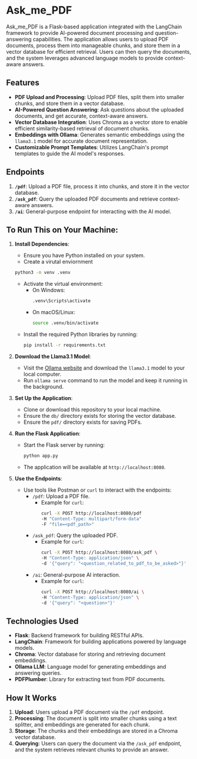 # Ask_me_PDF
Ask_me_PDF is a Flask-based application integrated with the LangChain framework to provide AI-powered document processing and question-answering capabilities. The application allows users to upload PDF documents, process them into manageable chunks, and store them in a vector database for efficient retrieval. Users can then query the documents, and the system leverages advanced language models to provide context-aware answers.

## Features
- **PDF Upload and Processing**: Upload PDF files, split them into smaller chunks, and store them in a vector database.
- **AI-Powered Question Answering**: Ask questions about the uploaded documents, and get accurate, context-aware answers.
- **Vector Database Integration**: Uses Chroma as a vector store to enable efficient similarity-based retrieval of document chunks.
- **Embeddings with Ollama**: Generates semantic embeddings using the `llama3.1` model for accurate document representation.
- **Customizable Prompt Templates**: Utilizes LangChain's prompt templates to guide the AI model's responses.

## Endpoints
1. **`/pdf`**: Upload a PDF file, process it into chunks, and store it in the vector database.
2. **`/ask_pdf`**: Query the uploaded PDF documents and retrieve context-aware answers.
3. **`/ai`**: General-purpose endpoint for interacting with the AI model.

## To Run This on Your Machine:
1. **Install Dependencies**:
   - Ensure you have Python installed on your system.
   - Create a virutal enviornment
   ```bash
   python3 -m venv .venv
   ```
   - Activate the virtual environment:
     - On Windows:
       ```bash
       .venv\Scripts\activate
       ```
     - On macOS/Linux:
       ```bash
       source .venv/bin/activate
       ```
   - Install the required Python libraries by running:
     ```bash
     pip install -r requirements.txt
     ```

2. **Download the Llama3.1 Model**:
   - Visit the [Ollama website](https://ollama.com) and download the `llama3.1` model to your local computer.
   - Run `ollama serve` command to run the model and keep it running in the background.

3. **Set Up the Application**:
   - Clone or download this repository to your local machine.
   - Ensure the `db/` directory exists for storing the vector database.
   - Ensure the `pdf/` directory exists for saving PDFs.

4. **Run the Flask Application**:
   - Start the Flask server by running:
     ```bash
     python app.py
     ```
   - The application will be available at `http://localhost:8080`.

5. **Use the Endpoints**:
   - Use tools like Postman or `curl` to interact with the endpoints:
     - `/pdf`: Upload a PDF file.
        - Example for `curl`:
            ```bash
            curl -X POST http://localhost:8080/pdf
            -H "Content-Type: multipart/form-data"
            -F "file=<pdf_path>"
            ```
     - `/ask_pdf`: Query the uploaded PDF.
        - Example for `curl`:
            ```bash
            curl -X POST http://localhost:8080/ask_pdf \
            -H "Content-Type: application/json" \
            -d '{"query": "<question_related_to_pdf_to_be_asked>"}'
            ```
     - `/ai`: General-purpose AI interaction.
        - Example for `curl`:
            ```bash
            curl -X POST http://localhost:8080/ai \
            -H "Content-Type: application/json" \
            -d '{"query": "<question>"}'
            ```

## Technologies Used
- **Flask**: Backend framework for building RESTful APIs.
- **LangChain**: Framework for building applications powered by language models.
- **Chroma**: Vector database for storing and retrieving document embeddings.
- **Ollama LLM**: Language model for generating embeddings and answering queries.
- **PDFPlumber**: Library for extracting text from PDF documents.

## How It Works
1. **Upload**: Users upload a PDF document via the `/pdf` endpoint.
2. **Processing**: The document is split into smaller chunks using a text splitter, and embeddings are generated for each chunk.
3. **Storage**: The chunks and their embeddings are stored in a Chroma vector database.
4. **Querying**: Users can query the document via the `/ask_pdf` endpoint, and the system retrieves relevant chunks to provide an answer.
